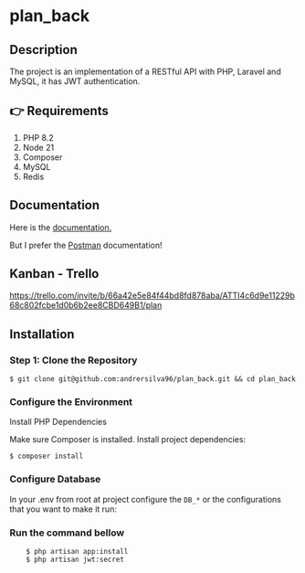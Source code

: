 # plan_back

## Description

The project is an implementation of a RESTful API with PHP, Laravel and MySQL, it has JWT authentication.

## 👉 Requirements

1. PHP 8.2
2. Node 21
3. Composer
4. MySQL
5. Redis

## Documentation
Here is the  [documentation.](http://localhost/api/documentation)

But I prefer the [Postman](https://documenter.getpostman.com/view/10880762/2sA3kd9wnB) documentation!

## Kanban - Trello
https://trello.com/invite/b/66a42e5e84f44bd8fd878aba/ATTI4c6d9e11229b68c802fcbe1d0b6b2ee8CBD649B1/plan

## Installation

### Step 1: Clone the Repository

````
$ git clone git@github.com:andrersilva96/plan_back.git && cd plan_back
````

### Configure the Environment
Install PHP Dependencies

Make sure Composer is installed. Install project dependencies:

````
$ composer install
````

### Configure Database

In your .env from root at project configure the ``DB_*`` or the configurations that you want to make it run:

### Run the command bellow

```
    $ php artisan app:install
    $ php artisan jwt:secret
```
